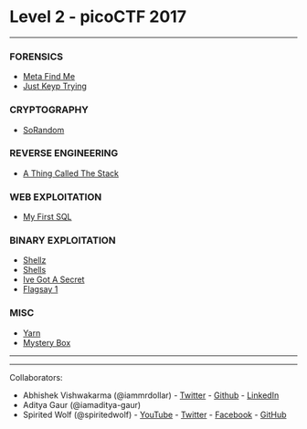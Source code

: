 # Level 2 - picoCTF 2017

___

### FORENSICS

- [Meta Find Me](./Forensics/Meta%20Find%20Me.md)
- [Just Keyp Trying](./Forensics/Just%20Keyp%20Trying.md)


### CRYPTOGRAPHY

 - [SoRandom](./CRYPTOGRAPHY/SoRandom.md)


### REVERSE ENGINEERING

 - [A Thing Called The Stack](./Reverse%20Enginnering/A_Thing_Called_The_Stack.md)


### WEB EXPLOITATION

 - [My First SQL](./WEB_EXPLOITATION/My_first_SQL.md)

### BINARY EXPLOITATION

 - [Shellz](./BINARY%20EXPLOITATION/shellz.md)
 - [Shells](./BINARY%20EXPLOITATION/shells.md)
 - [Ive Got A Secret](./I_have_got_a_secret.md)
 - [Flagsay 1](./flagsay-1.md)

### MISC

 - [Yarn](./MISC/Yarn.md)
 - [Mystery Box](./MISC/Mystery_Box.md)


___
___

Collaborators:

 - Abhishek Vishwakarma (@iammrdollar) - [Twitter](https://twitter.com/iammrdollar) - [Github](https://github.com/iammrdollar) - [LinkedIn](https://www.linkedin.com/in/iammrdollar)
 - Aditya Gaur (@iamaditya-gaur)
 - Spirited Wolf (@spiritedwolf) - [YouTube](https://www.youtube.com/c/Pentestingwithspirit) - [Twitter](https://twitter.com/Pwsecspirit) - [Facebook](https://www.facebook.com/pentestingwithspirit/) - [GitHub](github.com/spiritedwolf)

